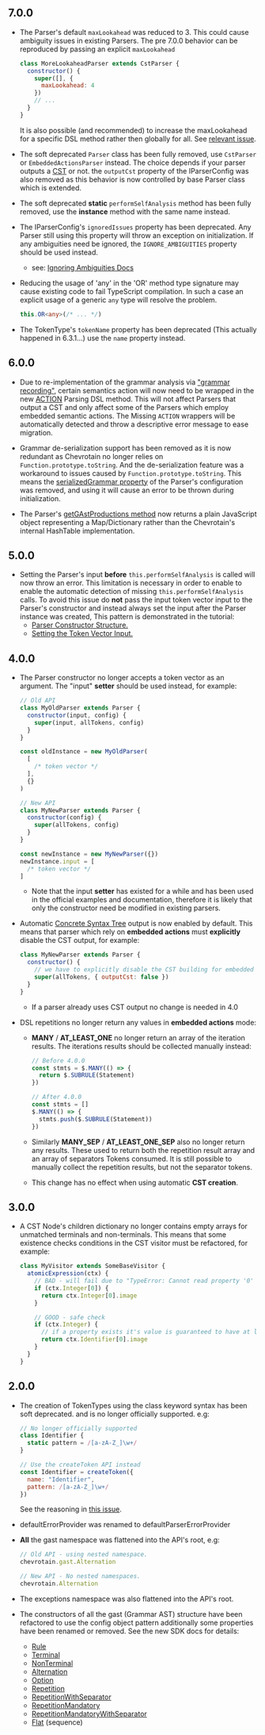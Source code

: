 ## 7.0.0

- The Parser's default `maxLookahead` was reduced to 3. This could cause ambiguity issues in existing
  Parsers. The pre 7.0.0 behavior can be reproduced by passing an explicit `maxLookahead`

  ```javascript
  class MoreLookaheadParser extends CstParser {
    constructor() {
      super([], {
        maxLookahead: 4
      })
      // ...
    }
  }
  ```

  It is also possible (and recommended) to increase the maxLookahead for a specific DSL method rather then globally for all.
  See [relevant issue](https://github.com/SAP/chevrotain/issues/1012).

- The soft deprecated `Parser` class has been fully removed, use `CstParser` or `EmbeddedActionsParser` instead.
  The choice depends if your parser outputs a [CST](https://sap.github.io/chevrotain/docs/guide/concrete_syntax_tree.html) or not.
  the `outputCst` property of the IParserConfig was also removed as this behavior is now controlled by base Parser class which is
  extended.

- The soft deprecated **static** `performSelfAnalysis` method has been fully removed, use the **instance** method with the same name instead.

- The IParserConfig's `ignoredIssues` property has been deprecated.
  Any Parser still using this property will throw an exception on initialization.
  If any ambiguities need be ignored, the `IGNORE_AMBIGUITIES` property should be used instead.

  - see: [Ignoring Ambiguities Docs](https://sap.github.io/chevrotain/docs/guide/resolving_grammar_errors.html#IGNORING_AMBIGUITIES)

- Reducing the usage of 'any' in the 'OR' method type signature may cause existing code to fail TypeScript compilation.
  In such a case an explicit usage of a generic `any` type will resolve the problem.

  ```typescript
  this.OR<any>(/* ... */)
  ```

- The TokenType's `tokenName` property has been deprecated (This actually happened in 6.3.1...) use the `name` property instead.

## 6.0.0

- Due to re-implementation of the grammar analysis via ["grammar recording"](../guide/internals.md#grammar-recording), certain semantics action
  will now need to be wrapped in the new [ACTION](https://sap.github.io/chevrotain/documentation/6_0_0/classes/baseparser.html#action) Parsing
  DSL method. This will not affect Parsers that output a CST and only affect some of the Parsers which employ embedded semantic actions.
  The Missing `ACTION` wrappers will be automatically detected and throw a descriptive error message to ease migration.

- Grammar de-serialization support has been removed as it is now redundant as Chevrotain no longer relies on `Function.prototype.toString`.
  And the de-serialization feature was a workaround to issues caused by `Function.prototype.toString`.
  This means the [serializedGrammar property](https://sap.github.io/chevrotain/documentation/5_0_0/interfaces/iparserconfig.html#serializedgrammar)
  of the Parser's configuration was removed, and using it will cause an error to be thrown during initialization.

- The Parser's [getGAstProductions method](https://sap.github.io/chevrotain/documentation/6_0_0/classes/baseparser.html#getgastproductions)
  now returns a plain JavaScript object representing a Map/Dictionary rather than the Chevrotain's internal HashTable implementation.

## 5.0.0

- Setting the Parser's input **before** `this.performSelfAnalysis` is called will now throw an error.
  This limitation is necessary in order to enable to enable the automatic detection of missing `this.performSelfAnalysis` calls.
  To avoid this issue do **not** pass the input token vector input to the Parser's constructor and instead always set the input
  after the Parser instance was created, This pattern is demonstrated in the tutorial:
  - [Parser Constructor Structure.](../tutorial/step2_parsing.md#structure)
  - [Setting the Token Vector Input.](../tutorial/step2_parsing.md#usage)

## 4.0.0

- The Parser constructor no longer accepts a token vector as an argument.
  The "input" **setter** should be used instead, for example:

  ```javascript
  // Old API
  class MyOldParser extends Parser {
    constructor(input, config) {
      super(input, allTokens, config)
    }
  }

  const oldInstance = new MyOldParser(
    [
      /* token vector */
    ],
    {}
  )

  // New API
  class MyNewParser extends Parser {
    constructor(config) {
      super(allTokens, config)
    }
  }

  const newInstance = new MyNewParser({})
  newInstance.input = [
    /* token vector */
  ]
  ```

  - Note that the input **setter** has existed for a while and has been used
    in the official examples and documentation, therefore it is likely that
    only the constructor need be modified in existing parsers.

- Automatic [Concrete Syntax Tree](https://sap.github.io/chevrotain/docs/guide/concrete_syntax_tree.html) output is now enabled by default.
  This means that parser which rely on **embedded actions** must **explicitly** disable
  the CST output, for example:

  ```javascript
  class MyNewParser extends Parser {
    constructor() {
      // we have to explicitly disable the CST building for embedded actions to work.
      super(allTokens, { outputCst: false })
    }
  }
  ```

  - If a parser already uses CST output no change is needed in 4.0

- DSL repetitions no longer return any values in **embedded actions** mode:

  - **MANY** / **AT_LEAST_ONE** no longer return an array of the iteration results.
    The iterations results should be collected manually instead:

    ```javascript
    // Before 4.0.0
    const stmts = $.MANY(() => {
      return $.SUBRULE(Statement)
    })

    // After 4.0.0
    const stmts = []
    $.MANY(() => {
      stmts.push($.SUBRULE(Statement))
    })
    ```

  - Similarly **MANY_SEP** / **AT_LEAST_ONE_SEP** also no longer return any results.
    These used to return both the repetition result array and an array of separators Tokens consumed.
    It is still possible to manually collect the repetition results, but not the separator tokens.

  - This change has no effect when using automatic **CST creation**.

## 3.0.0

- A CST Node's children dictionary no longer contains empty arrays
  for unmatched terminals and non-terminals. This means that some existence checks
  conditions in the CST visitor must be refactored, for example:

  ```javascript
  class MyVisitor extends SomeBaseVisitor {
    atomicExpression(ctx) {
      // BAD - will fail due to "TypeError: Cannot read property '0' of undefined"
      if (ctx.Integer[0]) {
        return ctx.Integer[0].image
      }

      // GOOD - safe check
      if (ctx.Integer) {
        // if a property exists it's value is guaranteed to have at least one element.
        return ctx.Identifier[0].image
      }
    }
  }
  ```

## 2.0.0

- The creation of TokenTypes using the class keyword syntax has been soft deprecated.
  and is no longer officially supported.
  e.g:

  ```javascript
  // No longer officially supported
  class Identifier {
    static pattern = /[a-zA-Z_]\w+/
  }

  // Use the createToken API instead
  const Identifier = createToken({
    name: "Identifier",
    pattern: /[a-zA-Z_]\w+/
  })
  ```

  See the reasoning in [this issue](https://github.com/SAP/chevrotain/issues/653).

* defaultErrorProvider was renamed to defaultParserErrorProvider

* **All** the gast namespace was flattened into the API's root, e.g:

  ```javascript
  // Old API - using nested namespace.
  chevrotain.gast.Alternation

  // New API - No nested namespaces.
  chevrotain.Alternation
  ```

* The exceptions namespace was also flattened into the API's root.

* The constructors of all the gast (Grammar AST) structure have been
  refactored to use the config object pattern additionally some properties have been renamed or removed.
  See the new SDK docs for details:
  - [Rule](https://sap.github.io/chevrotain/documentation/2_0_0/classes/rule.html)
  - [Terminal](https://sap.github.io/chevrotain/documentation/2_0_0/classes/terminal.html)
  - [NonTerminal](https://sap.github.io/chevrotain/documentation/2_0_0/classes/nonterminal.html)
  - [Alternation](https://sap.github.io/chevrotain/documentation/2_0_0/classes/alternation.html)
  - [Option](https://sap.github.io/chevrotain/documentation/2_0_0/classes/option.html)
  - [Repetition](https://sap.github.io/chevrotain/documentation/2_0_0/classes/repetition.html)
  - [RepetitionWithSeparator](https://sap.github.io/chevrotain/documentation/2_0_0/classes/repetitionwithseparator.html)
  - [RepetitionMandatory](https://sap.github.io/chevrotain/documentation/2_0_0/classes/repetitionmandatory.html)
  - [RepetitionMandatoryWithSeparator](https://sap.github.io/chevrotain/documentation/2_0_0/classes/repetitionmandatorywithseparator.html)
  - [Flat](https://sap.github.io/chevrotain/documentation/2_0_0/classes/flat.html) (sequence)
